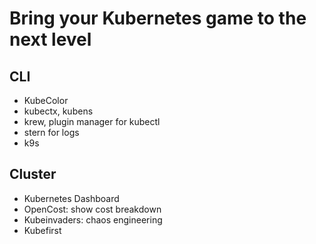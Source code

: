 # Bring your Kubernetes game to the next level

## CLI

- KubeColor
- kubectx, kubens
- krew, plugin manager for kubectl
- stern for logs
- k9s

## Cluster

- Kubernetes Dashboard
- OpenCost: show cost breakdown
- Kubeinvaders: chaos engineering
- Kubefirst